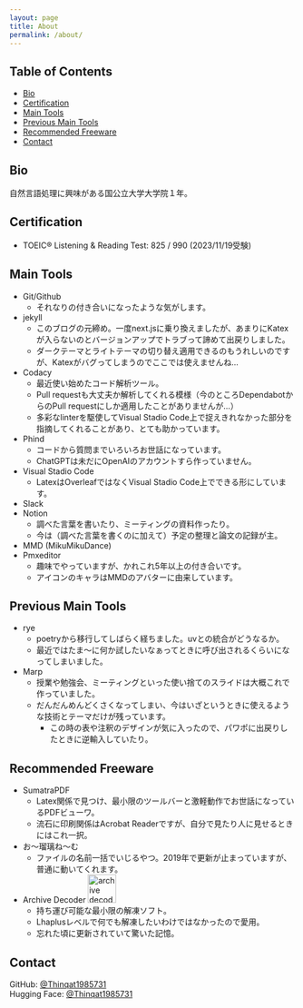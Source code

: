 ```yaml
---
layout: page
title: About
permalink: /about/
---
```


## Table of Contents <!-- omit in toc -->

- [Bio](#bio)
- [Certification](#certification)
- [Main Tools](#main-tools)
- [Previous Main Tools](#previous-main-tools)
- [Recommended Freeware](#recommended-freeware)
- [Contact](#contact)

## Bio

自然言語処理に興味がある国公立大学大学院１年。

## Certification

- TOEIC® Listening & Reading Test: 825 / 990 (2023/11/19受験)

## Main Tools

- Git/Github
  - それなりの付き合いになったような気がします。
- jekyll
  - このブログの元締め。一度next.jsに乗り換えましたが、あまりにKatexが入らないのとバージョンアップでトラブって諦めて出戻りしました。
  - ダークテーマとライトテーマの切り替え適用できるのもうれしいのですが、Katexがバグってしまうのでここでは使えませんね...
- Codacy
  - 最近使い始めたコード解析ツール。
  - Pull requestも大丈夫か解析してくれる模様（今のところDependabotからのPull requestにしか適用したことがありませんが...）
  - 多彩なlinterを駆使してVisual Stadio Code上で捉えきれなかった部分を指摘してくれることがあり、とても助かっています。
- Phind
  - コードから質問までいろいろお世話になっています。
  - ChatGPTは未だにOpenAIのアカウントすら作っていません。
- Visual Stadio Code
  - LatexはOverleafではなくVisual Stadio Code上でできる形にしています。
- Slack
- Notion
  - 調べた言葉を書いたり、ミーティングの資料作ったり。
  - 今は（調べた言葉を書くのに加えて）予定の整理と論文の記録が主。
- MMD (MikuMikuDance)
- Pmxeditor
  - 趣味でやっていますが、かれこれ5年以上の付き合いです。
  - アイコンのキャラはMMDのアバターに由来しています。

## Previous Main Tools

- rye
  - poetryから移行してしばらく経ちました。uvとの統合がどうなるか。
  - 最近ではたま～に何か試したいなぁってときに呼び出されるくらいになってしまいました。
- Marp
  - 授業や勉強会、ミーティングといった使い捨てのスライドは大概これで作っていました。
  - だんだんめんどくさくなってしまい、今はいざというときに使えるような技術とテーマだけが残っています。
    - この時の表や注釈のデザインが気に入ったので、パワポに出戻りしたときに逆輸入していたり。

## Recommended Freeware

- SumatraPDF
  - Latex関係で見つけ、最小限のツールバーと激軽動作でお世話になっているPDFビューワ。
  - 流石に印刷関係はAcrobat Readerですが、自分で見たり人に見せるときにはこれ一択。
- お～瑠璃ね～む
  - ファイルの名前一括でいじるやつ。2019年で更新が止まっていますが、普通に動いてくれます。
- Archive Decoder <img src="https://forest.watch.impress.co.jp/library/img/file/10820/icon.gif" height="50px" width="50px" alt="archive decoder icon">
  - 持ち運び可能な最小限の解凍ソフト。
  - Lhaplusレベルで何でも解凍したいわけではなかったので愛用。
  - 忘れた頃に更新されていて驚いた記憶。

## Contact

GitHub: [@Thinqat1985731](https://github.com/Thinqat1985731)<br>
Hugging Face: [@Thinqat1985731](https://huggingface.co/Thinqat1985731)
